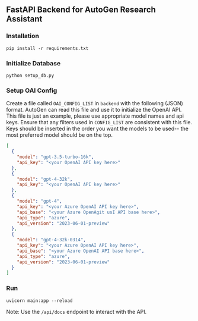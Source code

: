 ## FastAPI Backend for AutoGen Research Assistant

### Installation

`pip install -r requirements.txt`

### Initialize Database

`python setup_db.py`

### Setup OAI Config

Create a file called `OAI_CONFIG_LIST` in `backend` with the following (JSON) format.
AutoGen can read this file and use it to initialize the OpenAI API.
This file is just an example, please use appropriate model names and api keys.
Ensure that any filters used in `CONFIG_LIST` are consistent with this file.
Keys should be inserted in the order you want the models to be used-- the most preferred model should be on the top.

```json
[
  {
    "model": "gpt-3.5-turbo-16k",
    "api_key": "<your OpenAI API key here>"
  },
  {
    "model": "gpt-4-32k",
    "api_key": "<your OpenAI API key here>"
  },
  {
    "model": "gpt-4",
    "api_key": "<your Azure OpenAI API key here>",
    "api_base": "<your Azure OpenAgit usI API base here>",
    "api_type": "azure",
    "api_version": "2023-06-01-preview"
  },
  {
    "model": "gpt-4-32k-0314",
    "api_key": "<your Azure OpenAI API key here>",
    "api_base": "<your Azure OpenAI API base here>",
    "api_type": "azure",
    "api_version": "2023-06-01-preview"
  }
]
```

### Run

`uvicorn main:app --reload`

Note: Use the `/api/docs` endpoint to interact with the API.
